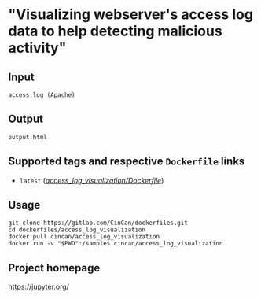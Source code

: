 # "Visualizing webserver's access log data to help detecting malicious activity"

## Input

```
access.log (Apache)
```

## Output

```
output.html
```

## Supported tags and respective `Dockerfile` links

* `latest` ([*access_log_visualization/Dockerfile*](https://gitlab.com/CinCan/dockerfiles/blob/master/access_log_visualization/Dockerfile))

## Usage

```
git clone https://gitlab.com/CinCan/dockerfiles.git
cd dockerfiles/access_log_visualization
docker pull cincan/access_log_visualization
docker run -v "$PWD":/samples cincan/access_log_visualization
```

## Project homepage

https://jupyter.org/

